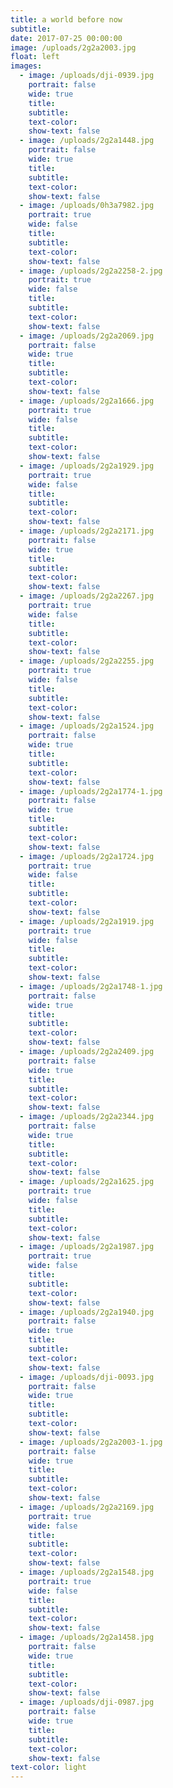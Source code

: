 ```yaml
---
title: a world before now
subtitle:
date: 2017-07-25 00:00:00
image: /uploads/2g2a2003.jpg
float: left
images:
  - image: /uploads/dji-0939.jpg
    portrait: false
    wide: true
    title:
    subtitle:
    text-color:
    show-text: false
  - image: /uploads/2g2a1448.jpg
    portrait: false
    wide: true
    title:
    subtitle:
    text-color:
    show-text: false
  - image: /uploads/0h3a7982.jpg
    portrait: true
    wide: false
    title:
    subtitle:
    text-color:
    show-text: false
  - image: /uploads/2g2a2258-2.jpg
    portrait: true
    wide: false
    title:
    subtitle:
    text-color:
    show-text: false
  - image: /uploads/2g2a2069.jpg
    portrait: false
    wide: true
    title:
    subtitle:
    text-color:
    show-text: false
  - image: /uploads/2g2a1666.jpg
    portrait: true
    wide: false
    title:
    subtitle:
    text-color:
    show-text: false
  - image: /uploads/2g2a1929.jpg
    portrait: true
    wide: false
    title:
    subtitle:
    text-color:
    show-text: false
  - image: /uploads/2g2a2171.jpg
    portrait: false
    wide: true
    title:
    subtitle:
    text-color:
    show-text: false
  - image: /uploads/2g2a2267.jpg
    portrait: true
    wide: false
    title:
    subtitle:
    text-color:
    show-text: false
  - image: /uploads/2g2a2255.jpg
    portrait: true
    wide: false
    title:
    subtitle:
    text-color:
    show-text: false
  - image: /uploads/2g2a1524.jpg
    portrait: false
    wide: true
    title:
    subtitle:
    text-color:
    show-text: false
  - image: /uploads/2g2a1774-1.jpg
    portrait: false
    wide: true
    title:
    subtitle:
    text-color:
    show-text: false
  - image: /uploads/2g2a1724.jpg
    portrait: true
    wide: false
    title:
    subtitle:
    text-color:
    show-text: false
  - image: /uploads/2g2a1919.jpg
    portrait: true
    wide: false
    title:
    subtitle:
    text-color:
    show-text: false
  - image: /uploads/2g2a1748-1.jpg
    portrait: false
    wide: true
    title:
    subtitle:
    text-color:
    show-text: false
  - image: /uploads/2g2a2409.jpg
    portrait: false
    wide: true
    title:
    subtitle:
    text-color:
    show-text: false
  - image: /uploads/2g2a2344.jpg
    portrait: false
    wide: true
    title:
    subtitle:
    text-color:
    show-text: false
  - image: /uploads/2g2a1625.jpg
    portrait: true
    wide: false
    title:
    subtitle:
    text-color:
    show-text: false
  - image: /uploads/2g2a1987.jpg
    portrait: true
    wide: false
    title:
    subtitle:
    text-color:
    show-text: false
  - image: /uploads/2g2a1940.jpg
    portrait: false
    wide: true
    title:
    subtitle:
    text-color:
    show-text: false
  - image: /uploads/dji-0093.jpg
    portrait: false
    wide: true
    title:
    subtitle:
    text-color:
    show-text: false
  - image: /uploads/2g2a2003-1.jpg
    portrait: false
    wide: true
    title:
    subtitle:
    text-color:
    show-text: false
  - image: /uploads/2g2a2169.jpg
    portrait: true
    wide: false
    title:
    subtitle:
    text-color:
    show-text: false
  - image: /uploads/2g2a1548.jpg
    portrait: true
    wide: false
    title:
    subtitle:
    text-color:
    show-text: false
  - image: /uploads/2g2a1458.jpg
    portrait: false
    wide: true
    title:
    subtitle:
    text-color:
    show-text: false
  - image: /uploads/dji-0987.jpg
    portrait: false
    wide: true
    title:
    subtitle:
    text-color:
    show-text: false
text-color: light
---
```


